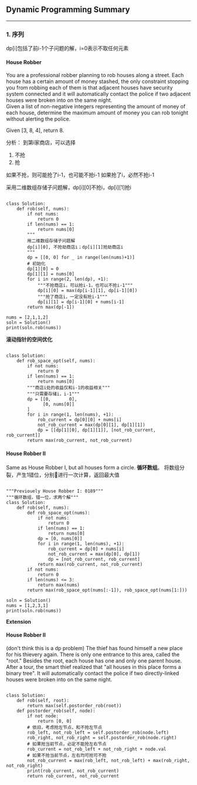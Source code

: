 ## Dynamic Programming Summary
----
### 1.  序列
dp[i]包括了前i-1个子问题的解，i=0表示不取任何元素
#### House Robber
You are a professional robber planning to rob houses along a street. Each house has a certain amount of money stashed, the only constraint stopping you from robbing each of them is that adjacent houses have security system connected and it will automatically contact the police if two adjacent houses were broken into on the same night.  
Given a list of non-negative integers representing the amount of money of each house, determine the maximum amount of money you can rob tonight without alerting the police.

Given [3, 8, 4], return 8.

分析：
到第i家商店，可以选择   
1. 不抢 
2. 抢  
         
如果不抢，则可能抢了i-1，也可能不抢i-1
如果抢了i，必然不抢i-1

采用二维数组存储子问题解，dp[i][0]不抢i，dp[i][1]抢i
 <pre><code>
class Solution:
    def rob(self, nums):
        if not nums:
            return 0
        if len(nums) == 1:
            return nums[0]
        """
        用二维数组存储子问题解
        dp[i][0], 不抢劫商店i；dp[i][1]抢劫商店i
        """
        dp = [[0, 0] for _ in range(len(nums)+1)]
        # 初始化
        dp[1][0] = 0
        dp[1][1] = nums[0]
        for i in range(2, len(dp), +1):
            """不抢商店i，可以抢i-1，也可以不抢i-1"""
            dp[i][0] = max(dp[i-1][1], dp[i-1][0])
            """抢了商店i，一定没有抢i-1"""
            dp[i][1] = dp[i-1][0] + nums[i-1]
        return max(dp[-1])

nums = [2,1,1,2]
soln = Solution()
print(soln.rob(nums))
</code></pre>
**滚动指针的空间优化**
<pre><code>
class Solution:
    def rob_space_opt(self, nums):
        if not nums:
            return 0
        if len(nums) == 1:
            return nums[0]
        """商店i处的收益仅和i-1的收益相关"""
        """只需要存储i，i-1"""
        dp = [[0,       0], 
              [0, nums[0]]
        ]
        for i in range(1, len(nums), +1):
            rob_current = dp[0][0] + nums[i]
            not_rob_current = max(dp[0][1], dp[1][1])
            dp = [[dp[1][0], dp[1][1]], [not_rob_current, rob_current]]
        return max(rob_current, not_rob_current)
</code></pre>

#### House Robber II
Same as House Robber I, but all houses form a circle. **循环数组**。
将数组分裂，产生1错位，分别进行一次计算，返回最大值
<pre><code>
"""Previouely House Robber I: 0189"""
"""循环数组，错一位，求两个解"""
class Solution:
    def rob(self, nums):
        def rob_space_opt(nums):
            if not nums:
                return 0
            if len(nums) == 1:
                return nums[0]
            dp = [0, nums[0]]
            for i in range(1, len(nums), +1):
                rob_current = dp[0] + nums[i]
                not_rob_current = max(dp[0], dp[1])
                dp = [not_rob_current, rob_current]
            return max(rob_current, not_rob_current)
        if not nums:
            return 0
        if len(nums) <= 3:
            return max(nums)
        return max(rob_space_opt(nums[:-1]), rob_space_opt(nums[1:]))

soln = Solution()
nums = [1,2,3,1]
print(soln.rob(nums))
</code></pre>
**Extension**
#### House Robber II 
(don't think this is a dp problem)
The thief has found himself a new place for his thievery again. There is only one entrance to this area, called the "root." Besides the root, each house has one and only one parent house. After a tour, the smart thief realized that "all houses in this place forms a binary tree". It will automatically contact the police if two directly-linked houses were broken into on the same night.
<pre><code> 
class Solution:
    def rob(self, root):
        return max(self.postorder_rob(root))
    def postorder_rob(self, node):
        if not node:
            return [0, 0]
        # 依旧，考虑抢左节点，和不抢左节点
        rob_left, not_rob_left = self.postorder_rob(node.left)
        rob_right, not_rob_right = self.postorder_rob(node.right)
        # 如果抢当前节点，必定不能抢左右节点
        rob_current = not_rob_left + not_rob_right + node.val
        # 如果不抢当前节点，左右均可抢可不抢
        not_rob_current = max(rob_left, not_rob_left) + max(rob_right, not_rob_right)
        print(rob_current, not_rob_current)
        return rob_current, not_rob_current
</code></pre>